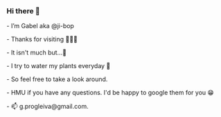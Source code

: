 <h3>Hi there 👋</h3>
<p>-  I’m Gabel aka @ji-bop</p>
<p>-  Thanks for visiting 🙏👏🙌</p>
<p>-  It isn't much but...💞️</p>
<p>-  I try to water my plants everyday 🌱</p>
<p>-  So feel free to take a look around.</p>
<p>-  HMU if you have any questions. I'd be happy to google them for you 😁</p>
- 📫 g.progleiva@gmail.com.

